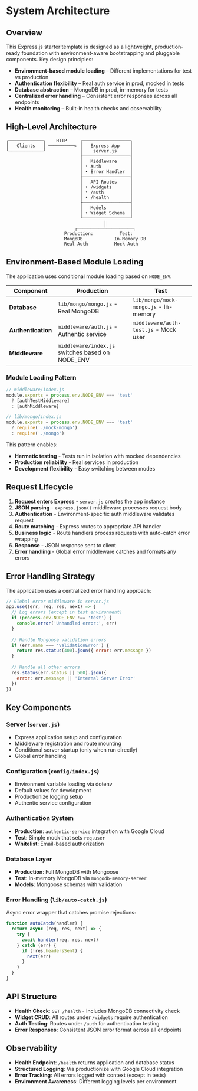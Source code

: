 # System Architecture

## Overview
This Express.js starter template is designed as a lightweight, production-ready foundation with environment-aware bootstrapping and pluggable components. Key design principles:

* **Environment-based module loading** – Different implementations for test vs production
* **Authentication flexibility** – Real auth service in prod, mocked in tests  
* **Database abstraction** – MongoDB in prod, in-memory for tests
* **Centralized error handling** – Consistent error responses across all endpoints
* **Health monitoring** – Built-in health checks and observability

## High-Level Architecture

```
┌─────────────┐    HTTP     ┌──────────────────┐
│   Clients   │ ──────────► │   Express App    │
└─────────────┘             │    server.js     │
                            ├──────────────────┤
                            │   Middleware     │
                            │ • Auth           │
                            │ • Error Handler  │
                            ├──────────────────┤
                            │   API Routes     │
                            │ • /widgets       │
                            │ • /auth          │
                            │ • /health        │
                            ├──────────────────┤
                            │   Models         │
                            │ • Widget Schema  │
                            └──────────────────┘
                                     │
                          ┌──────────┴──────────┐
                      Production:          Test:
                      MongoDB            In-Memory DB
                      Real Auth          Mock Auth
```

## Environment-Based Module Loading

The application uses conditional module loading based on `NODE_ENV`:

| Component | Production | Test |
|-----------|------------|------|
| **Database** | `lib/mongo/mongo.js` - Real MongoDB | `lib/mongo/mock-mongo.js` - In-memory |
| **Authentication** | `middleware/auth.js` - Authentic service | `middleware/auth-test.js` - Mock user |
| **Middleware** | `middleware/index.js` switches based on NODE_ENV |

### Module Loading Pattern

```javascript
// middleware/index.js
module.exports = process.env.NODE_ENV === 'test' 
  ? [authTestMiddleware] 
  : [authMiddleware]

// lib/mongo/index.js  
module.exports = process.env.NODE_ENV === 'test'
  ? require('./mock-mongo')
  : require('./mongo')
```

This pattern enables:
- **Hermetic testing** - Tests run in isolation with mocked dependencies
- **Production reliability** - Real services in production
- **Development flexibility** - Easy switching between modes

## Request Lifecycle

1. **Request enters Express** - `server.js` creates the app instance
2. **JSON parsing** - `express.json()` middleware processes request body
3. **Authentication** - Environment-specific auth middleware validates request
4. **Route matching** - Express routes to appropriate API handler
5. **Business logic** - Route handlers process requests with auto-catch error wrapping
6. **Response** - JSON response sent to client
7. **Error handling** - Global error middleware catches and formats any errors

## Error Handling Strategy

The application uses a centralized error handling approach:

```javascript
// Global error middleware in server.js
app.use((err, req, res, next) => {
  // Log errors (except in test environment)
  if (process.env.NODE_ENV !== 'test') {
    console.error('Unhandled error:', err)
  }
  
  // Handle Mongoose validation errors
  if (err.name === 'ValidationError') {
    return res.status(400).json({ error: err.message })
  }
  
  // Handle all other errors
  res.status(err.status || 500).json({ 
    error: err.message || 'Internal Server Error' 
  })
})
```

## Key Components

### Server (`server.js`)
- Express application setup and configuration
- Middleware registration and route mounting
- Conditional server startup (only when run directly)
- Global error handling

### Configuration (`config/index.js`)
- Environment variable loading via dotenv
- Default values for development
- Productionize logging setup
- Authentic service configuration

### Authentication System
- **Production**: `authentic-service` integration with Google Cloud
- **Test**: Simple mock that sets `req.user`
- **Whitelist**: Email-based authorization

### Database Layer
- **Production**: Full MongoDB with Mongoose
- **Test**: In-memory MongoDB via `mongodb-memory-server`
- **Models**: Mongoose schemas with validation

### Error Handling (`lib/auto-catch.js`)
Async error wrapper that catches promise rejections:

```javascript
function autoCatch(handler) {
  return async (req, res, next) => {
    try {
      await handler(req, res, next)
    } catch (err) {
      if (!res.headersSent) {
        next(err)
      }
    }
  }
}
```

## API Structure

- **Health Check**: `GET /health` - Includes MongoDB connectivity check
- **Widget CRUD**: All routes under `/widgets` require authentication
- **Auth Testing**: Routes under `/auth` for authentication testing
- **Error Responses**: Consistent JSON error format across all endpoints

## Observability

- **Health Endpoint**: `/health` returns application and database status
- **Structured Logging**: Via productionize with Google Cloud integration
- **Error Tracking**: All errors logged with context (except in tests)
- **Environment Awareness**: Different logging levels per environment